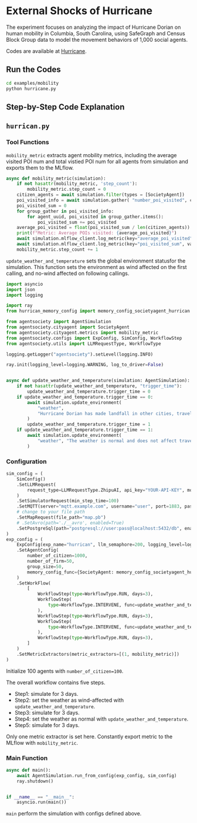 # External Shocks of Hurricane

The experiment focuses on analyzing the impact of Hurricane Dorian on human mobility in Columbia, South Carolina, using SafeGraph and Census Block Group data to model the movement behaviors of 1,000 social agents.

Codes are available at [Hurricane](https://github.com/tsinghua-fib-lab/agentsociety/tree/main/examples/mobility).

## Run the Codes

```bash
cd examples/mobility
python hurricane.py
```

## Step-by-Step Code Explanation

## `hurrican.py`

### Tool Functions

`mobility_metric` extracts agent mobility metrics, including the average visited POI num and total vistied POI num for all agents from simulation and exports them to the MLflow.
```python
async def mobility_metric(simulation):
    if not hasattr(mobility_metric, 'step_count'):
        mobility_metric.step_count = 0
    citizen_agents = await simulation.filter(types = [SocietyAgent])
    poi_visited_info = await simulation.gather( "number_poi_visited", citizen_agents)
    poi_visited_sum = 0
    for group_gather in poi_visited_info:
        for agent_uuid, poi_visited in group_gather.items():
            poi_visited_sum += poi_visited
    average_poi_visited = float(poi_visited_sum / len(citizen_agents))
    print(f"Metric: Average POIs visited: {average_poi_visited}")
    await simulation.mlflow_client.log_metric(key="average_poi_visited", value=average_poi_visited, step=mobility_metric.step_count)
    await simulation.mlflow_client.log_metric(key="poi_visited_sum", value=poi_visited_sum, step=mobility_metric.step_count)
    mobility_metric.step_count += 1
```

`update_weather_and_temperature` sets the global environment statusfor the simulation. This function sets the environment as wind affected on the first calling, and no-wind affected on following callings. 

```python
import asyncio
import json
import logging

import ray
from hurrican_memory_config import memory_config_societyagent_hurrican

from agentsociety import AgentSimulation
from agentsociety.cityagent import SocietyAgent
from agentsociety.cityagent.metrics import mobility_metric
from agentsociety.configs import ExpConfig, SimConfig, WorkflowStep
from agentsociety.utils import LLMRequestType, WorkflowType

logging.getLogger("agentsociety").setLevel(logging.INFO)

ray.init(logging_level=logging.WARNING, log_to_driver=False)


async def update_weather_and_temperature(simulation: AgentSimulation):
    if not hasattr(update_weather_and_temperature, "trigger_time"):
        update_weather_and_temperature.trigger_time = 0
    if update_weather_and_temperature.trigger_time == 0:
        await simulation.update_environment(
            "weather",
            "Hurricane Dorian has made landfall in other cities, travel is slightly affected, and winds can be felt",
        )
        update_weather_and_temperature.trigger_time = 1
    if update_weather_and_temperature.trigger_time == 1:
        await simulation.update_environment(
            "weather", "The weather is normal and does not affect travel"
        )
```

### Configuration

```python
sim_config = (
    SimConfig()
    .SetLLMRequest(
        request_type=LLMRequestType.ZhipuAI, api_key="YOUR-API-KEY", model="GLM-4-Flash"
    )
    .SetSimulatorRequest(min_step_time=100)
    .SetMQTT(server="mqtt.example.com", username="user", port=1883, password="pass")
    # change to your file path
    .SetMapRequest(file_path="map.pb")
    # .SetAvro(path='./__avro', enabled=True)
    .SetPostgreSql(path="postgresql://user:pass@localhost:5432/db", enabled=True)
)
exp_config = (
    ExpConfig(exp_name="hurrican", llm_semaphore=200, logging_level=logging.INFO)
    .SetAgentConfig(
        number_of_citizen=1000,
        number_of_firm=50,
        group_size=50,
        memory_config_func={SocietyAgent: memory_config_societyagent_hurrican},
    )
    .SetWorkFlow(
        [
            WorkflowStep(type=WorkflowType.RUN, days=3),
            WorkflowStep(
                type=WorkflowType.INTERVENE, func=update_weather_and_temperature
            ),
            WorkflowStep(type=WorkflowType.RUN, days=3),
            WorkflowStep(
                type=WorkflowType.INTERVENE, func=update_weather_and_temperature
            ),
            WorkflowStep(type=WorkflowType.RUN, days=3),
        ]
    )
    .SetMetricExtractors(metric_extractors=[(1, mobility_metric)])
)
```
Initialize 100 agents with `number_of_citizen=100`.

The overall workflow contains five steps.
- Step1: simulate for 3 days.
- Step2: set the weather as wind-affected with `update_weather_and_temperature`.
- Step3: simulate for 3 days.
- Step4: set the weather as normal with `update_weather_and_temperature`.
- Step5: simulate for 3 days.

Only one metric extractor is set here. Constantly export metric to the MLflow with `mobility_metric`.

### Main Function

```python
async def main():
    await AgentSimulation.run_from_config(exp_config, sim_config)
    ray.shutdown()


if __name__ == "__main__":
    asyncio.run(main())
```

`main` perform the simulation with configs defined above.
